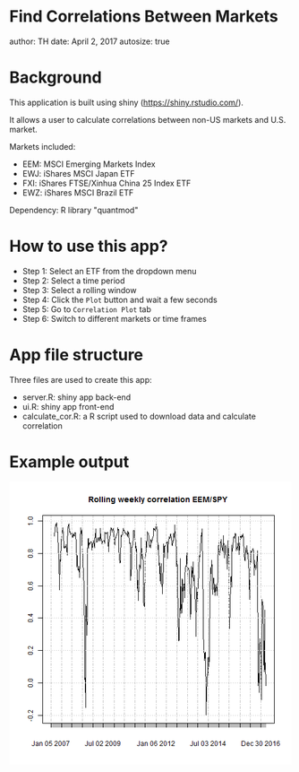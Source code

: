 Find Correlations Between Markets
========================================================
author: TH
date: April 2, 2017
autosize: true

Background
========================================================

This application is built using shiny (https://shiny.rstudio.com/). 

It allows a user to calculate correlations between non-US markets and U.S. market. 

Markets included:
- EEM: MSCI Emerging Markets Index
- EWJ: iShares MSCI Japan ETF
- FXI: iShares FTSE/Xinhua China 25 Index ETF
- EWZ: iShares MSCI Brazil ETF

Dependency:
R library "quantmod"

How to use this app?
========================================================

- Step 1: Select an ETF from the dropdown menu
- Step 2: Select a time period
- Step 3: Select a rolling window
- Step 4: Click the `Plot` button and wait a few seconds
- Step 5: Go to `Correlation Plot` tab
- Step 6: Switch to different markets or time frames

App file structure
========================================================
Three files are used to create this app:
- server.R: shiny app back-end
- ui.R: shiny app front-end
- calculate_cor.R: a R script used to download data and calculate correlation


Example output
========================================================

![plot of chunk unnamed-chunk-1](project-figure/unnamed-chunk-1-1.png)

